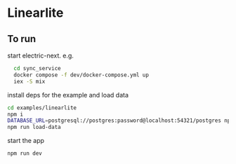 # Linearlite

## To run
start electric-next. e.g.

```bash
  cd sync_service
  docker compose -f dev/docker-compose.yml up
  iex -S mix
```

install deps for the example and load data

```bash
cd examples/linearlite
npm i
DATABASE_URL=postgresql://postgres:password@localhost:54321/postgres npm run migrate
npm run load-data
```

start the app

```bash
npm run dev
```
